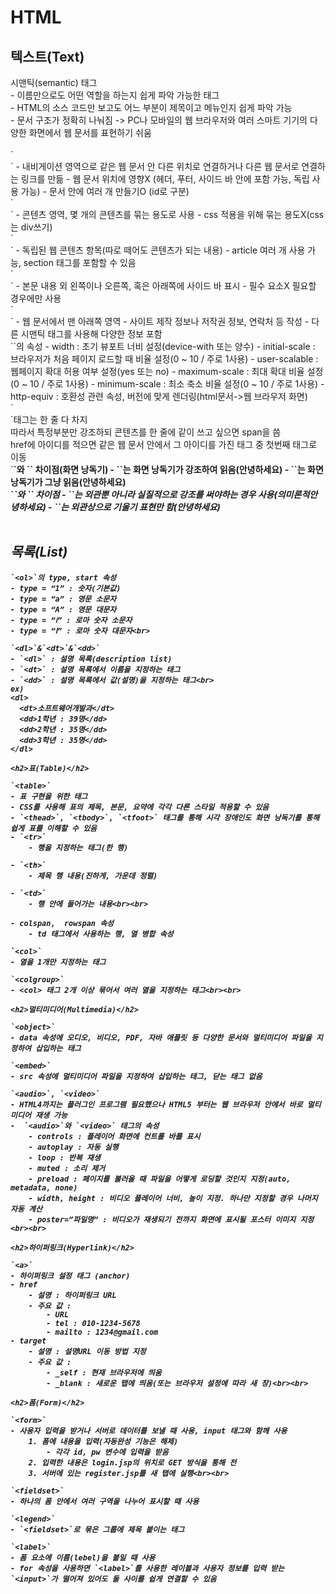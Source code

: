 <h1>HTML</h1>
    <h2>텍스트(Text)</h2>
    시맨틱(semantic) 태그<br>
    - 이름만으로도 어떤 역할을 하는지 쉽게 파악 가능한 태그<br>
    - HTML의 소스 코드만 보고도 어느 부분이 제목이고 메뉴인지 쉽게 파악 가능<br>
    - 문서 구조가 정확히 나눠짐 -> PC나 모바일의 웹 브라우저와 여러 스마트 기기의 다양한 화면에서 웹 문서를 표현하기 쉬움<br><br>
    `<nav>`
    - 내비게이션 영역으로 같은 웹 문서 안 다른 위치로 연결하거나 다른 웹 문서로 연결하는 링크를 만듦
    - 웹 문서 위치에 영향X (헤더, 푸터, 사이드 바 안에 포함 가능, 독립 사용 가능)
    - 문서 안에 여러 개 만들기O (id로 구분)<br>
    `<section>`
    - 콘텐츠 영역, 몇 개의 콘텐츠를 묶는 용도로 사용
    - css 적용을 위해 묶는 용도X(css는 div쓰기)<br>
    `<article>`
    - 독립된 웹 콘텐츠 항목(따로 떼어도 콘텐츠가 되는 내용)
    - article 여러 개 사용 가능, section 태그를 포함할 수 있음<br>
    `<aside>`
    - 본문 내용 외 왼쪽이나 오른쪽, 혹은 아래쪽에 사이드 바 표시
    - 필수 요소X 필요할 경우에만 사용<br>
    `<footer>`
    - 웹 문서에서 맨 아래쪽 영역
    - 사이트 제작 정보나 저작권 정보, 연락처 등 작성
    - 다른 시맨틱 태그를 사용해 다양한 정보 포함<br>
    `<meta>`의 속성
    - width : 초기 뷰포트 너비 설정(device-with 또는 양수)
    - initial-scale : 브라우저가 처음 페이지 로드할 때 비율 설정(0 ~ 10 / 주로 1사용)
    - user-scalable : 웹페이지 확대 허용 여부 설정(yes 또는 no)
    - maximum-scale : 최대 확대 비율 설정(0 ~ 10 / 주로 1사용)
    - minimum-scale : 최소 축소 비율 설정(0 ~ 10 / 주로 1사용)
    - http-equiv : 호환성 관련 속성, 버전에 맞게 렌더링(html문서->웹 브라우저 화면)<br>
    `<div>`태그는 한 줄 다 차지<br>
    따라서 특정부분만 강조하되 콘텐츠를 한 줄에 같이 쓰고 싶으면 span을 씀<br>
    href에 아이디를 적으면 같은 웹 문서 안에서 그 아이디를 가진 태그 중 첫번째 태그로 이동<br>
    `<strong>`와 `<b>` 차이점(화면 낭독기)
    - `<strong>`는 화면 낭독기가 강조하여 읽음(<strong>안녕하세요</strong>)
    - `<b>`는 화면 낭독기가 그냥 읽음(<b>안녕하세요</b>)<br>
    `<em>`와 `<i>` 차이점
    - `<em>`는 외관뿐 아니라 실질적으로 강조를 써야하는 경우 사용(의미론적<em>안녕하세요</em>)
    - `<i>`는 외관상으로 기울기 표현만 함(<i>안녕하세요</i>)<br><br>
    <h2>목록(List)</h2>
    
    `<ol>`의 type, start 속성
    - type = “1” : 숫자(기본값)
    - type = “a” : 영문 소문자
    - type = “A” : 영문 대문자
    - type = “ⅰ” : 로마 숫자 소문자
    - type = “Ⅰ” : 로마 숫자 대문자<br>
    
    `<dl>`&`<dt>`&`<dd>`
    - `<dl>` : 설명 목록(description list)
    - `<dt>` : 설명 목록에서 이름을 지정하는 태그
    - `<dd>` : 설명 목록에서 값(설명)을 지정하는 태그<br>
    ex)
    <dl>
      <dt>소프트웨어개발과</dt>
      <dd>1학년 : 39명</dd>
      <dd>2학년 : 35명</dd>
      <dd>3학년 : 35명</dd>
    </dl>
    
    <h2>표(Table)</h2>
    
    `<table>`
    - 표 구현을 위한 태그
    - CSS를 사용해 표의 제목, 본문, 요약에 각각 다른 스타일 적용할 수 있음
    - `<thead>`, `<tbody>`, `<tfoot>` 태그를 통해 시각 장애인도 화면 낭독기를 통해 쉽게 표를 이해할 수 있음
    - `<tr>`
        - 행을 지정하는 태그(한 행)
    
    - `<th>`
        - 제목 행 내용(진하게, 가운데 정렬)
      
    - `<td>`
        - 행 안에 들어가는 내용<br><br>
    
    - colspan,  rowspan 속성
        - td 태그에서 사용하는 행, 열 병합 속성
    
    `<col>`
    - 열을 1개만 지정하는 태그
    
    `<colgroup>`
    - <col> 태그 2개 이상 묶어서 여러 열을 지정하는 태그<br><br>
    
    <h2>멀티미디어(Multimedia)</h2>
    
    `<object>`
    - data 속성에 오디오, 비디오, PDF, 자바 애플릿 등 다양한 문서와 멀티미디어 파일을 지정하여 삽입하는 태그
    
    `<embed>`
    - src 속성에 멀티미디어 파일을 지정하여 삽입하는 태그, 닫는 태그 없음
    
    `<audio>`, `<video>`
    - HTML4까지는 플러그인 프로그램 필요했으나 HTML5 부터는 웹 브라우저 안에서 바로 멀티미디어 재생 가능
    -  `<audio>`와 `<video>` 태그의 속성
        - controls : 플레이어 화면에 컨트롤 바를 표시
        - autoplay : 자동 실행
        - loop : 반복 재생
        - muted : 소리 제거
        - preload : 페이지를 불러올 때 파일을 어떻게 로딩할 것인지 지정(auto, metadata, none)
        - width, height : 비디오 플레이어 너비, 높이 지정. 하나만 지정할 경우 나머지 자동 계산
        - poster=”파일명” : 비디오가 재생되기 전까지 화면에 표시될 포스터 이미지 지정<br><br>
    
    <h2>하이퍼링크(Hyperlink)</h2>
    
    `<a>`
    - 하이퍼링크 설정 태그 (anchor)
    - href
        - 설명 : 하이퍼링크 URL
        - 주요 값 :
            - URL
            - tel : 010-1234-5678
            - mailto : 1234@gmail.com
    - target
        - 설명 : 설명URL 이동 방법 지정
        - 주요 값 :
            - _self : 현재 브라우저에 띄움
            - _blank : 새로운 탭에 띄움(또는 브라우저 설정에 따라 새 창)<br><br>
    
    <h2>폼(Form)</h2>
    
    `<form>`
    - 사용자 입력을 받거나 서버로 데이터를 보낼 때 사용, input 태그와 함께 사용
        1. 폼에 내용을 입력(자동완성 기능은 해제)
            - 각각 id, pw 변수에 입력을 받음
        2. 입력한 내용은 login.jsp의 위치로 GET 방식을 통해 전
        3. 서버에 있는 register.jsp를 새 탭에 실행<br><br>
    
    `<fieldset>`
    - 하나의 폼 안에서 여러 구역을 나누어 표시할 때 사용
    
    `<legend>`
    - `<fieldset>`로 묶은 그룹에 제목 붙이는 태그
    
    `<label>`
    - 폼 요소에 이름(lebel)을 붙일 때 사용
    - for 속성을 사용하면 `<label>`를 사용한 레이블과 사용자 정보를 입력 받는 `<input>`가 떨어져 있어도 둘 사이를 쉽게 연결할 수 있음

